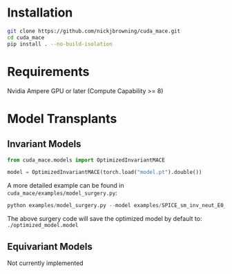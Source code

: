 
# Installation

```bash
git clone https://github.com/nickjbrowning/cuda_mace.git
cd cuda_mace
pip install . --no-build-isolation
```

# Requirements
Nvidia Ampere GPU or later (Compute Capability >= 8)

# Model Transplants

## Invariant Models

```python
from cuda_mace.models import OptimizedInvariantMACE

model = OptimizedInvariantMACE(torch.load("model.pt").double())
```

A more detailed example can be found in `cuda_mace/examples/model_surgery.py`:

```python
python examples/model_surgery.py --model examples/SPICE_sm_inv_neut_E0_swa.model
```

The above surgery code will save the optimized model by default to: `./optimized_model.model`

## Equivariant Models

Not currently implemented